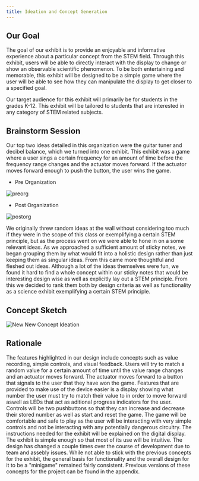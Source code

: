 ```yaml
---
title: Ideation and Concept Generation
---
```


## Our Goal

The goal of our exhibit is to provide an enjoyable and informative experience about a particular concept from the STEM field. Through this exhibit, users will be able to directly interact with the display to change or show an observable scientific phenomenon. To be both entertaining and memorable, this exhibit will be designed to be a simple game where the user will be able to see how they can manipulate the display to get closer to a specified goal.

Our target audience for this exhibit will primarily be for students in the grades K-12. This exhibit will be tailored to students that are interested in any category of STEM related subjects. 
## Brainstorm Session

Our top two ideas detailed in this organization were the guitar tuner and decibel balance, which we turned into one exhibit. This exhibit was a game where a user sings a certain frequency for an amount of time before the frequency range changes and the actuator moves forward. If the actuator moves forward enough to push the button, the user wins the game.

  - Pre Organization

![preorg](https://github.com/user-attachments/assets/d3cfa43d-089a-48b0-a3a9-cdf51dec5dff)

  - Post Organization

![postorg](https://github.com/user-attachments/assets/6809dc59-942e-423f-a961-afba44e6bc2e)

We originally threw random ideas at the wall without considering too much if they were in the scope of this class or exemplifying a certain STEM principle, but as the process went on we were able to hone in on a some relevant ideas. As we approached a sufficient amount of sticky notes, we began grouping them by what would fit into a holistic design rather than just keeping them as singular ideas. From this came more thoughtful and fleshed out ideas. Although a lot of the ideas themselves were fun, we found it hard to find a whole concept within our sticky notes that would be interesting design wise as well as explicitly lay out a STEM principle. From this we decided to rank them both by design criteria as well as functionality as a science exhibit exemplifying a certain STEM principle.

## Concept Sketch

![New New Concept Ideation](https://github.com/user-attachments/assets/548ffd32-2f5a-4145-9828-42e3be67ae20)


## Rationale

The features highlighted in our design include concepts such as value recording, simple controls, and visual feedback. Users will try to match a random value for a certain amount of time until the value range changes and an actuator moves forward. The actuator moves forward to a button that signals to the user that they have won the game. Features that are provided to make use of the device easier is a display showing what number the user must try to match their value to in order to move forward aswell as LEDs that act as aditional progress indicators for the user. Controls will be two pushbuttons so that they can increase and decrease their stored number as well as start and reset the game. The game will be comfortable and safe to play as the user will be interacting with very simple controls and not be interacting with any potentially dangerous circuitry. The instructions needed for the exhibit will be explained on the digital display. The exhibit is simple enough so that most of its use will be intuitive. The design has changed a couple times over the course of development due to team and assebly issues. While not able to stick with the previous concepts for the exhibit, the general basis for functionality and the overall design for it to be a "minigame" remained fairly consistent. Previous versions of these concepts for the project can be found in the appendix.


